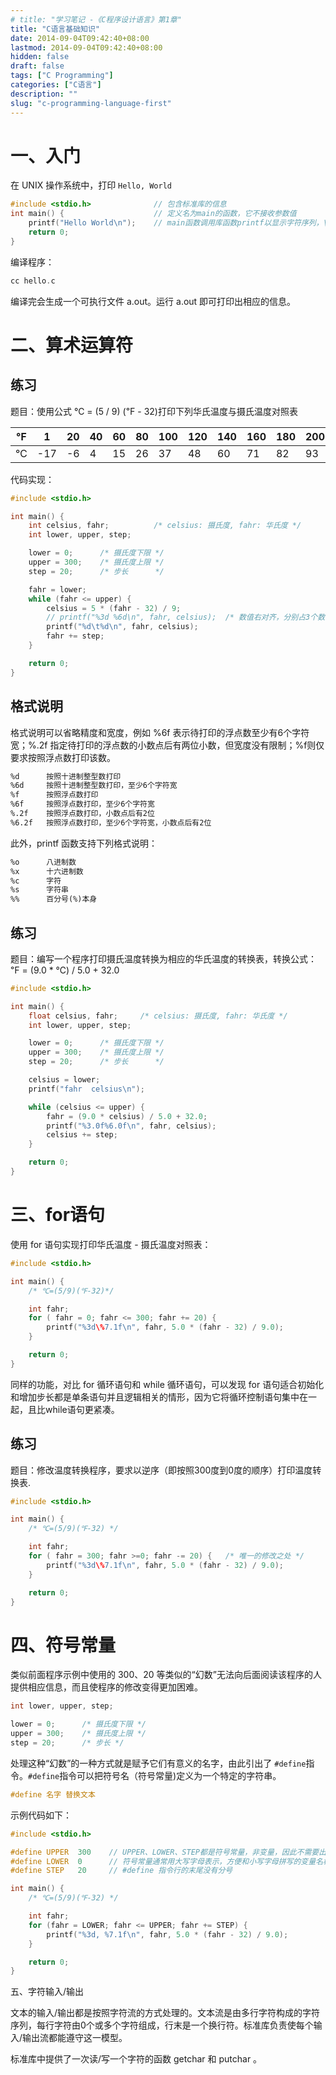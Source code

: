 ```yaml
---
# title: "学习笔记 -《C程序设计语言》第1章"
title: "C语言基础知识"
date: 2014-09-04T09:42:40+08:00
lastmod: 2014-09-04T09:42:40+08:00
hidden: false
draft: false
tags: ["C Programming"]
categories: ["C语言"]
description: ""
slug: "c-programming-language-first"
---
```


<!--more--> 

# 一、入门

在 UNIX 操作系统中，打印 `Hello, World` 

```c
#include <stdio.h>              // 包含标准库的信息
int main() {                    // 定义名为main的函数，它不接收参数值
    printf("Hello World\n");    // main函数调用库函数printf以显示字符序列，\n代表换行符
    return 0;
}
```

编译程序：

```c
cc hello.c
```

编译完会生成一个可执行文件 a.out。运行 a.out 即可打印出相应的信息。

# 二、算术运算符

## 练习

题目：使用公式 ℃ = (5 / 9) (℉ - 32)打印下列华氏温度与摄氏温度对照表

|   ℉   |  1    |   20   |   40   | 60 | 80 | 100 | 120 | 140 | 160 | 180 | 200 | ... | 300 |
| ---- | ---- | ---- | ---- | ---- | ---- | ---- | ---- | ---- | ---- | ---- | ---- | ---- | ---- |
|   ℃   | -17 | -6 | 4 | 15 | 26 | 37 | 48 | 60 | 71 | 82 | 93 | ... | 148 |

代码实现：

```c
#include <stdio.h>

int main() {
    int celsius, fahr;          /* celsius: 摄氏度, fahr: 华氏度 */
    int lower, upper, step;

    lower = 0;      /* 摄氏度下限 */
    upper = 300;    /* 摄氏度上限 */
    step = 20;      /* 步长      */

    fahr = lower;
    while (fahr <= upper) {
        celsius = 5 * (fahr - 32) / 9;
        // printf("%3d %6d\n", fahr, celsius);  /* 数值右对齐，分别占3个数字宽和6个数字宽*/
        printf("%d\t%d\n", fahr, celsius);
        fahr += step;
    }

    return 0;
}
```

## 格式说明

格式说明可以省略精度和宽度，例如 %6f 表示待打印的浮点数至少有6个字符宽；%.2f 指定待打印的浮点数的小数点后有两位小数，但宽度没有限制；%f则仅要求按照浮点数打印该数。

```markdown
%d      按照十进制整型数打印
%6d     按照十进制整型数打印，至少6个字符宽
%f      按照浮点数打印
%6f     按照浮点数打印，至少6个字符宽
%.2f    按照浮点数打印，小数点后有2位
%6.2f   按照浮点数打印，至少6个字符宽，小数点后有2位
```

此外，printf 函数支持下列格式说明：

```markdown
%o      八进制数
%x      十六进制数
%c      字符
%s      字符串
%%      百分号(%)本身
```

## 练习

题目：编写一个程序打印摄氏温度转换为相应的华氏温度的转换表，转换公式：℉ =  (9.0 * ℃) / 5.0 + 32.0

```c
#include <stdio.h>

int main() {
    float celsius, fahr;     /* celsius: 摄氏度, fahr: 华氏度 */
    int lower, upper, step;

    lower = 0;      /* 摄氏度下限 */
    upper = 300;    /* 摄氏度上限 */
    step = 20;      /* 步长      */

    celsius = lower;
    printf("fahr  celsius\n");

    while (celsius <= upper) {
        fahr = (9.0 * celsius) / 5.0 + 32.0;
        printf("%3.0f%6.0f\n", fahr, celsius);
        celsius += step;
    }

    return 0;
}
```

# 三、for语句

使用 for 语句实现打印华氏温度 - 摄氏温度对照表：

```c
#include <stdio.h>

int main() {
    /* ℃=(5/9)(℉-32)*/

    int fahr;
    for ( fahr = 0; fahr <= 300; fahr += 20) {
        printf("%3d\%7.1f\n", fahr, 5.0 * (fahr - 32) / 9.0);
    }

    return 0;
}
```

同样的功能，对比 for 循环语句和 while 循环语句，可以发现 for 语句适合初始化和增加步长都是单条语句并且逻辑相关的情形，因为它将循环控制语句集中在一起，且比while语句更紧凑。

## 练习

题目：修改温度转换程序，要求以逆序（即按照300度到0度的顺序）打印温度转换表.

```c
#include <stdio.h>

int main() {
    /* ℃=(5/9)(℉-32) */

    int fahr;
    for ( fahr = 300; fahr >=0; fahr -= 20) {   /* 唯一的修改之处 */                
        printf("%3d\%7.1f\n", fahr, 5.0 * (fahr - 32) / 9.0);
    }

    return 0;
}
```

# 四、符号常量

类似前面程序示例中使用的 300、20 等类似的“幻数”无法向后面阅读该程序的人提供相应信息，而且使程序的修改变得更加困难。

```c
int lower, upper, step;

lower = 0;      /* 摄氏度下限 */
upper = 300;    /* 摄氏度上限 */
step = 20;      /* 步长 */
```

处理这种“幻数”的一种方式就是赋予它们有意义的名字，由此引出了 `#define`指令。`#define`指令可以把符号名（符号常量)定义为一个特定的字符串。

```c
#define 名字 替换文本
```

示例代码如下：

```c
#include <stdio.h>

#define UPPER  300    // UPPER、LOWER、STEP都是符号常量，非变量，因此不需要出现在声明中。
#define LOWER  0      // 符号常量通常用大写字母表示，方便和小写字母拼写的变量名相区别。
#define STEP   20     // #define 指令行的末尾没有分号

int main() {
    /* ℃=(5/9)(℉-32) */    

    int fahr;
    for (fahr = LOWER; fahr <= UPPER; fahr += STEP) {
        printf("%3d, %7.1f\n", fahr, 5.0 * (fahr - 32) / 9.0);
    }

    return 0;
}
```

五、字符输入/输出

文本的输入/输出都是按照字符流的方式处理的。文本流是由多行字符构成的字符序列，每行字符由0个或多个字符组成，行末是一个换行符。标准库负责使每个输入/输出流都能遵守这一模型。

标准库中提供了一次读/写一个字符的函数 getchar 和 putchar 。
